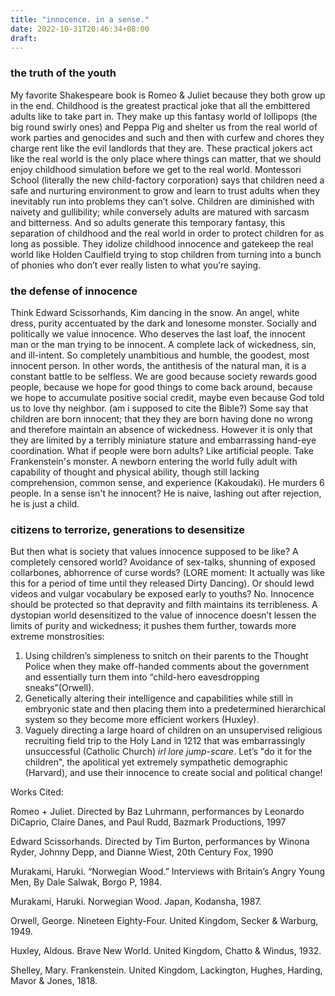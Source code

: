 ```yaml
---
title: "innocence. in a sense."
date: 2022-10-31T20:46:34+08:00
draft: 
---
```

### the truth of the youth
My favorite Shakespeare book is Romeo & Juliet because they both grow up in the end. Childhood is the greatest practical joke that all the embittered adults like to take part in. They make up this fantasy world of lollipops (the big round swirly ones) and Peppa Pig and shelter us from the real world of work parties and genocides and such and then with curfew and chores they charge rent like the evil landlords that they are. These practical jokers act like the real world is the only place where things can matter, that we should enjoy childhood simulation before we get to the real world. Montessori School (literally the new child-factory corporation) says that children need a safe and nurturing environment to grow and learn to trust adults when they inevitably run into problems they can’t solve. Children are diminished with naivety and gullibility; while conversely adults are matured with sarcasm and bitterness. And so adults generate this temporary fantasy, this separation of childhood and the real world in order to protect children for as long as possible. They idolize childhood innocence and gatekeep the real world like Holden Caulfield trying to stop children from turning into a bunch of phonies who don’t ever really listen to what you’re saying. 
### the defense of innocence
Think Edward Scissorhands, Kim dancing in the snow. An angel, white dress, purity accentuated by the dark and lonesome monster. Socially and politically we value innocence. Who deserves the last loaf, the innocent man or the man trying to be innocent. A complete lack of wickedness, sin, and ill-intent. So completely unambitious and humble, the goodest, most innocent person. In other words, the antithesis of the natural man, it is a constant battle to be selfless. We are good because society rewards good people, because we hope for good things to come back around, because we hope to accumulate positive social credit, maybe even because God told us to love thy neighbor. (am i supposed to cite the Bible?) Some say that children are born innocent; that they they are born having done no wrong and therefore maintain an absence of wickedness. However it is only that they are limited by a terribly miniature stature and embarrassing hand-eye coordination. What if people were born adults? Like artificial people. Take Frankenstein's monster. A newborn entering the world fully adult with capability of thought and physical ability, though still lacking comprehension, common sense, and experience (Kakoudaki). He murders 6 people. In a sense isn't he innocent? He is naive, lashing out after rejection, he is just a child. 
### citizens to terrorize, generations to desensitize 
But then what is society that values innocence supposed to be like? A completely censored world? Avoidance of sex-talks, shunning of exposed collarbones, abhorrence of curse words? (LORE moment: It actually was like this for a period of time until they released Dirty Dancing). Or should lewd videos and vulgar vocabulary be exposed early to youths? No. Innocence should be protected so that depravity and filth maintains its terribleness. A dystopian world desensitized to the value of innocence doesn’t lessen the limits of purity and wickedness; it pushes them further, towards more extreme monstrosities: 
1. Using children’s simpleness to snitch on their parents to the Thought Police when they make off-handed comments about the government and essentially turn them into “child-hero eavesdropping sneaks”(Orwell).
2. Genetically altering their intelligence and capabilities while still in embryonic state and then placing them into a predetermined hierarchical system so they become more efficient workers (Huxley).
3. Vaguely directing a large hoard of children on an unsupervised religious recruiting field trip to the Holy Land in 1212 that was embarrassingly unsuccessful (Catholic Church) *irl lore jump-scare*.
Let’s "do it for the children", the apolitical yet extremely sympathetic demographic (Harvard), and use their innocence to create social and political change!

Works Cited:

Romeo + Juliet. Directed by Baz Luhrmann, performances by Leonardo DiCaprio, Claire 		  Danes, and Paul Rudd, Bazmark Productions, 1997

Edward Scissorhands. Directed by Tim Burton, performances by Winona Ryder, Johnny 
 Depp, and Dianne Wiest, 20th Century Fox, 1990

Murakami, Haruki. “Norwegian Wood.” Interviews with Britain’s Angry Young Men, By Dale Salwak, Borgo P, 1984.

Murakami, Haruki. Norwegian Wood. Japan, Kodansha, 1987.

Orwell, George. Nineteen Eighty-Four. United Kingdom, Secker & Warburg, 1949.

Huxley, Aldous. Brave New World. United Kingdom, Chatto & Windus, 1932.

Shelley, Mary. Frankenstein. United Kingdom, Lackington, Hughes, Harding, Mavor & Jones, 1818.